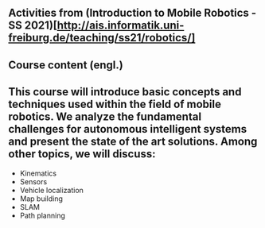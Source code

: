 ## Activities from (Introduction to Mobile Robotics - SS 2021)[http://ais.informatik.uni-freiburg.de/teaching/ss21/robotics/]
## Course content (engl.)
## This course will introduce basic concepts and techniques used within the field of mobile robotics. We analyze the fundamental challenges for autonomous intelligent systems and present the state of the art solutions. Among other topics, we will discuss:
- Kinematics
- Sensors
- Vehicle localization
- Map building
- SLAM
- Path planning


